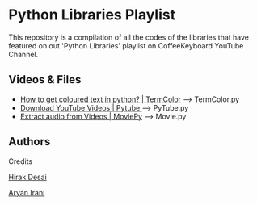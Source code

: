 # Python Libraries Playlist

This repository is a compilation of all the codes of the libraries that have featured on out 'Python Libraries' playlist on CoffeeKeyboard YouTube Channel.


## Videos & Files

- [How to get coloured text in python? | TermColor]('https://www.youtube.com/watch?v=O-fGWA_tOH4&t') --> TermColor.py
- [Download YouTube Videos | Pytube ]('https://www.youtube.com/watch?v=5s2urYqLjjM&t') --> PyTube.py
- [Extract audio from Videos | MoviePy]('https://youtube.com/watch?v=W0gau9E-Exo&t') --> Movie.py
## Authors

Credits 

[Hirak Desai](https://www.github.com/hirak214)

[Aryan Irani]('https://github.com/aryanirani123')

